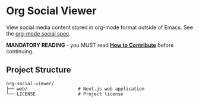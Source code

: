 # Org Social Viewer

View social media content stored in org-mode format outside of Emacs. See the [org-mode social spec](https://github.com/tanrax/org-social/README.md).

**MANDATORY READING** - you MUST read [**How to Contribute**](docs/how-to-contribute.md) before continuing.

## Project Structure

```
org-social-viewer/
├── web/                   # Next.js web application
└── LICENSE                # Project license
```
